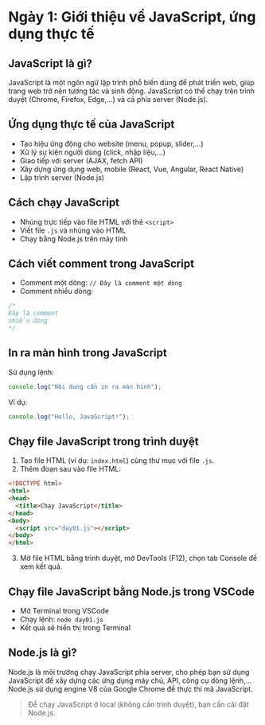 # Ngày 1: Giới thiệu về JavaScript, ứng dụng thực tế

## JavaScript là gì?
JavaScript là một ngôn ngữ lập trình phổ biến dùng để phát triển web, giúp trang web trở nên tương tác và sinh động. JavaScript có thể chạy trên trình duyệt (Chrome, Firefox, Edge,...) và cả phía server (Node.js).

## Ứng dụng thực tế của JavaScript
- Tạo hiệu ứng động cho website (menu, popup, slider,...)
- Xử lý sự kiện người dùng (click, nhập liệu,...)
- Giao tiếp với server (AJAX, fetch API)
- Xây dựng ứng dụng web, mobile (React, Vue, Angular, React Native)
- Lập trình server (Node.js)

## Cách chạy JavaScript
- Nhúng trực tiếp vào file HTML với thẻ `<script>`
- Viết file `.js` và nhúng vào HTML
- Chạy bằng Node.js trên máy tính

## Cách viết comment trong JavaScript
- Comment một dòng: `// Đây là comment một dòng`
- Comment nhiều dòng:
```javascript
/*
Đây là comment
nhiều dòng
*/
```

## In ra màn hình trong JavaScript
Sử dụng lệnh:
```javascript
console.log("Nội dung cần in ra màn hình");
```
Ví dụ:
```javascript
console.log("Hello, JavaScript!");
```

## Chạy file JavaScript trong trình duyệt
1. Tạo file HTML (ví dụ: `index.html`) cùng thư mục với file `.js`.
2. Thêm đoạn sau vào file HTML:
```html
<!DOCTYPE html>
<html>
<head>
  <title>Chạy JavaScript</title>
</head>
<body>
  <script src="day01.js"></script>
</body>
</html>
```
3. Mở file HTML bằng trình duyệt, mở DevTools (F12), chọn tab Console để xem kết quả.

## Chạy file JavaScript bằng Node.js trong VSCode
- Mở Terminal trong VSCode
- Chạy lệnh: `node day01.js`
- Kết quả sẽ hiển thị trong Terminal

## Node.js là gì?
Node.js là môi trường chạy JavaScript phía server, cho phép bạn sử dụng JavaScript để xây dựng các ứng dụng máy chủ, API, công cụ dòng lệnh,... Node.js sử dụng engine V8 của Google Chrome để thực thi mã JavaScript.

> Để chạy JavaScript ở local (không cần trình duyệt), bạn cần cài đặt Node.js.